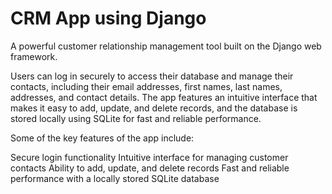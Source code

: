 # CRM App using Django

 A powerful customer relationship management tool built on the Django web framework.
 
Users can log in securely to access their database and manage their contacts, including their email addresses, first names, last names, addresses, and contact details. The app features an intuitive interface that makes it easy to add, update, and delete records, and the database is stored locally using SQLite for fast and reliable performance.

Some of the key features of the app include:

Secure login functionality
Intuitive interface for managing customer contacts
Ability to add, update, and delete records
Fast and reliable performance with a locally stored SQLite database
